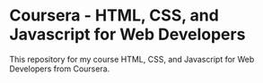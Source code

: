 # Coursera - HTML, CSS, and Javascript for Web Developers
This repository for my course HTML, CSS, and Javascript for Web Developers from Coursera.
